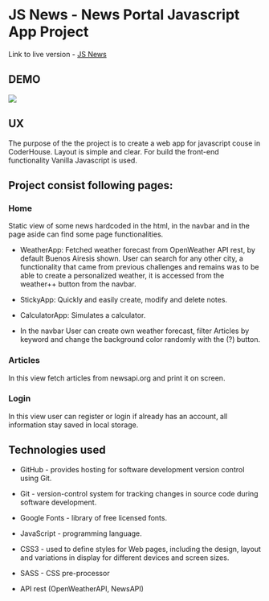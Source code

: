 # JS News - News Portal Javascript App Project

Link to live version - [JS News](https://juancruzvalencia.github.io/proyectoFinalJS/index.html)

## DEMO
![](https://github.com/JuanCruzValencia/proyectoFinalJS/blob/master/JS-final.png?raw=true)

## UX
The purpose of the the project is to create a web app for javascript couse in CoderHouse. Layout is simple and clear. For build the front-end functionality Vanilla Javascript is used.

## Project consist following pages:

### Home 

Static view of some news hardcoded in the html, in the navbar and in the page aside can find some page functionalities.

- WeatherApp: Fetched weather forecast from OpenWeather API rest, by default Buenos Airesis shown. User can search for any other city, a functionality that came from previous challenges and remains was to be able to create a personalized weather, it is accessed from the weather++ button from the navbar.

- StickyApp: Quickly and easily create, modify and delete notes.

- CalculatorApp: Simulates a calculator.

- In the navbar User can create own weather forecast, filter Articles by keyword and change the background color randomly with the (?) button.

### Articles

In this view fetch articles from newsapi.org and print it on screen.

### Login 

In this view user can register or login if already has an account, all information stay saved in local storage.

## Technologies used

- GitHub - provides hosting for software development version control using Git.

- Git - version-control system for tracking changes in source code during software development.

- Google Fonts - library of free licensed fonts.

- JavaScript - programming language.

- CSS3 - used to define styles for Web pages, including the design, layout and variations in display for different devices and screen sizes.

- SASS - CSS pre-processor

- API rest (OpenWeatherAPI, NewsAPI)
